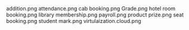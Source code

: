 addition.png
attendance.png
cab booking.png
Grade.png
hotel room booking.png
library membership.png
payroll.png
product prize.png
seat booking.png
student mark.png
virtulaization.cloud.png
